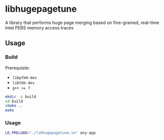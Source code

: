 # libhugepagetune
A library that performs huge page merging based on fine-grained, real-time Intel PEBS memory access traces

## Usage
### Build
Prerequiste:
- `libpfm4-dev`
- `libtbb-dev`
- `g++ >= 7`

```sh
mkdir -p build
cd build
cmake ..
make
```

### Usage
```sh
LD_PRELOAD="./libhugepagetune.so" any-app
```
